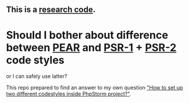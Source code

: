 ## This is a [research code](https://meiert.com/en/blog/20140716/research-and-production/).

# Should I bother about difference between [PEAR](http://pear.php.net/manual/en/standards.php) and [PSR-1](http://www.php-fig.org/psr/psr-1/) + [PSR-2](http://www.php-fig.org/psr/psr-2/) code styles 
or I can safely use latter? 

This repo prepared to find an answer to my own question
["How to set up two different codestyles inside PhpStorm project?"](https://stackoverflow.com/q/44690377/1363799).

